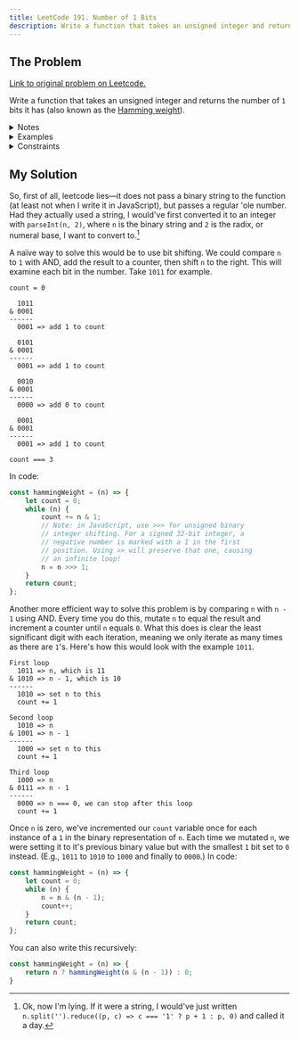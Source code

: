 ```yaml
---
title: LeetCode 191. Number of 1 Bits
description: Write a function that takes an unsigned integer and returns the number of '1' bits it has (also known as the Hamming weight).
---
```


## The Problem

[Link to original problem on Leetcode.](https://leetcode.com/problems/number-of-1-bits/)

Write a function that takes an unsigned integer and returns the number of `1` bits it has (also known as the [Hamming weight](http://en.wikipedia.org/wiki/Hamming_weight)).

<details>
<summary>Notes</summary>

- Note that in some languages, such as Java, there is no unsigned integer type. In this case, the input will be given as a signed integer type. It should not affect your implementation, as the integer's internal binary representation is the same, whether it is signed or unsigned.
- In Java, the compiler represents the signed integers using [2's complement notation](https://en.wikipedia.org/wiki/Two%27s_complement). Therefore, in Example 3, the input represents the signed integer. `-3`.
</details>

<details>
<summary>Examples</summary>

Example 1:

```
Input: n = 00000000000000000000000000001011
Output: 3
Explanation: The input binary string 00000000000000000000000000001011 has a total of three '1' bits.
```

Example 2:

```
Input: n = 00000000000000000000000010000000
Output: 1
Explanation: The input binary string 00000000000000000000000010000000 has a total of one '1' bit.
```

Example 3:

```
Input: n = 11111111111111111111111111111101
Output: 31
Explanation: The input binary string 11111111111111111111111111111101 has a total of thirty one '1' bits.
```
</details>

<details>
<summary>Constraints</summary>

- The input must be a **binary string** of length `32`.
</details>

## My Solution

So, first of all, leetcode lies—it does not pass a binary string to the function (at least not when I write it in JavaScript), but passes a regular 'ole number. Had they actually used a string, I would've first converted it to an integer with `parseInt(n, 2)`, where `n` is the binary string and `2` is the radix, or numeral base, I want to convert to.[^1]

A naïve way to solve this would be to use bit shifting. We could compare `n` to `1` with AND, add the result to a counter, then shift `n` to the right. This will examine each bit in the number. Take `1011` for example.

```
count = 0

  1011
& 0001
------
  0001 => add 1 to count

  0101
& 0001
------
  0001 => add 1 to count

  0010
& 0001
------
  0000 => add 0 to count

  0001
& 0001
------
  0001 => add 1 to count

count === 3
```

In code:

```javascript
const hammingWeight = (n) => {
	let count = 0;
	while (n) {
		count += n & 1;
		// Note: in JavaScript, use >>> for unsigned binary
		// integer shifting. For a signed 32-bit integer, a
		// negative number is marked with a 1 in the first
		// position. Using >> will preserve that one, causing
		// an infinite loop!
		n = n >>> 1;
	}
	return count;
};
```

Another more efficient way to solve this problem is by comparing `n` with `n - 1` using AND. Every time you do this, mutate `n` to equal the result and increment a counter until `n` equals `0`. What this does is clear the least significant digit with each iteration, meaning we only iterate as many times as there are `1`'s. Here's how this would look with the example `1011`.

```
First loop
  1011 => n, which is 11
& 1010 => n - 1, which is 10
------
  1010 => set n to this
  count += 1

Second loop
  1010 => n
& 1001 => n - 1
------
  1000 => set n to this
  count += 1

Third loop
  1000 => n
& 0111 => n - 1
------
  0000 => n === 0, we can stop after this loop
  count += 1
```

Once `n` is zero, we've incremented our `count` variable once for each instance of a `1` in the binary representation of `n`. Each time we mutated `n`, we were setting it to it's previous binary value but with the smallest `1` bit set to `0` instead. (E.g., `1011` to `1010` to `1000` and finally to `0000`.) In code:

```javascript
const hammingWeight = (n) => {
	let count = 0;
	while (n) {
		n = n & (n - 1);
		count++;
	}
	return count;
};
```

You can also write this recursively:

```javascript
const hammingWeight = (n) => {
	return n ? hammingWeight(n & (n - 1)) : 0;
}
```

[^1]: Ok, now I'm lying. If it were a string, I would've just written `n.split('').reduce((p, c) => c === '1' ? p + 1 : p, 0)` and called it a day.